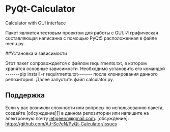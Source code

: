 # PyQt-Calculator
Сalculator with GUI interface

Пакет является тестовым проектом для работы с GUI. И графическая составляющая написанна с 
помощью PyQt5 расположенная в файле menu.py.


##Установка и зависимости

Этот пакет сопровождается с файлом requirments.txt, в котором хранятся основные зависимости. 
Необходимо установить его командой -------pip install -r requirments.txt------- 
после клонирования данного репозитория. Далее запустить файл calculator.py.


## Поддержка

Если у вас возникли сложности или вопросы по использованию пакета, создайте 
[обсуждение][] в данном репозитории или напишите на электронную почту 
<jetigeenn@gmail.com>.
[обсуждение]: https://github.com/AJ-Se7eN/PyQt-Calculator/issues
